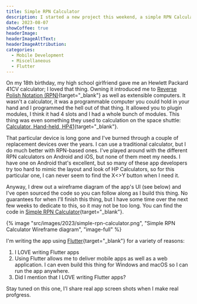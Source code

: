 ```yaml
---
title: Simple RPN Calculator
description: I started a new project this weekend, a simple RPN Calculator project I'm writing in Flutter. The app will be free and advertisement free. My goal is to publish it on the app stores as well as a web application. 
date: 2023-08-07
showCoffee: true
headerImage: 
headerImageAltText: 
headerImageAttribution: 
categories:
  - Mobile Development
  - Miscellaneous
  - Flutter
---
```


On my 18th birthday, my high school girlfriend gave me an Hewlett Packard 41CV calculator; I loved that thing. Owning it introduced me to [Reverse Polish Notation (RPN)](https://en.wikipedia.org/wiki/Reverse_Polish_notation){target="_blank"} as well as extensible computers. It wasn't a calculator, it was a programmable computer you could hold in your hand and I programmed the hell out of that thing. It allowed you to plugin modules, I think it had 4 slots and I had a whole bunch of modules. This thing was even something they used to calculation on the space shuttle: [Calculator, Hand-held, HP41](https://airandspace.si.edu/collection-objects/calculator-hand-held-hp-41/nasm_A19890003000){target="_blank"}.

That particular device is long gone and I've burned through a couple of replacement devices over the years. I can use a traditional calculator, but I do much better with RPN-based ones. I've played around with the different RPN calculators on Android and iOS, but none of them meet my needs.  I have one on Android that's excellent, but so many of these app developers try too hard to mimic the layout and look of HP Calculators, so for this particular one, I can never seem to find the X<>Y button when I need it.

Anyway, I drew out a wireframe diagram of the app's UI (see below) and I've open sourced the code so you can follow along as I build this thing. No guarantees for when I'll finish this thing, but I have some time over the next few weeks to dedicate to this, so it may not be too long. You can find the code in [Simple RPN Calculator](https://github.com/fumblystuff/simple-rpn-calculator){target="_blank"}. 

{% image "src/images/2023/simple-rpn-calculator.png", "Simple RPN Calculator Wireframe diagram", "image-full" %}

I'm writing the app using [Flutter](https://flutter.io){target="_blank"} for a variety of reasons:

1. I LOVE writing Flutter apps
2. Using Flutter allows me to deliver mobile apps as well as a web application. I can even build this thing for Windows and macOS so I can run the app anywhere.
3. Did I mention that I LOVE writing Flutter apps?

Stay tuned on this one, I'l share real app screen shots when I make real profgress.

